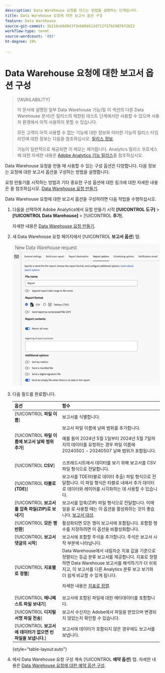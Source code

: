 ```yaml
---
description: Data Warehouse 요청을 만드는 방법을 설명하는 단계입니다.
title: Data Warehouse 요청에 대한 보고서 옵션 구성
feature: Data Warehouse
source-git-commit: 3b116cb8d0d3f3eb86b512d712f37b29876f2b22
workflow-type: tm+mt
source-wordcount: '493'
ht-degree: 19%

---
```


# Data Warehouse 요청에 대한 보고서 옵션 구성

>[!AVAILABILITY]
>
>이 문서에 설명된 일부 Data Warehouse 기능(및 이 섹션의 다른 Data Warehouse 문서)은 릴리스의 제한된 테스트 단계에서만 사용할 수 있으며 사용자 환경에서 아직 사용하지 못할 수 있습니다.
>
>모든 고객이 아직 사용할 수 없는 기능에 대한 정보와 이러한 기능의 릴리스 타임라인에 대한 정보는 다음을 참조하십시오. [릴리스 정보](/help/release-notes/latest.md).
>
>기능이 일반적으로 제공되면 이 메모는 제거됩니다. Analytics 릴리스 프로세스에 대한 자세한 내용은 [Adobe Analytics 기능 릴리스](/help/release-notes/releases.md)를 참조하십시오.

Data Warehouse 요청을 만들 때 사용할 수 있는 구성 옵션은 다양합니다. 다음 정보는 요청에 대한 보고서 옵션을 구성하는 방법을 설명합니다.

요청 만들기를 시작하는 방법과 기타 중요한 구성 옵션에 대한 링크에 대한 자세한 내용은 을 참조하십시오. [Data Warehouse 요청 만들기](/help/export/data-warehouse/create-request/t-dw-create-request.md).

Data Warehouse 요청에 대한 보고서 옵션을 구성하려면 다음 작업을 수행하십시오.

1. 다음을 선택하여 Adobe Analytics에서 요청 만들기 시작 **[!UICONTROL 도구]** > **[!UICONTROL Data Warehouse]** > [!UICONTROL **추가**].

   자세한 내용은 [Data Warehouse 요청 만들기](/help/export/data-warehouse/create-request/t-dw-create-request.md).

1. 새 Data Warehouse 요청 페이지에서 [!UICONTROL **보고서 옵션**] 탭.

   ![보고서 대상 탭](assets/dw-report-options.png) <!-- update screenshot to include Sort by metrics -->

1. 다음 필드를 완료합니다. 

   | 옵션 | 함수 |
   |---------|----------|
   | [!UICONTROL **파일 이름**] | 보고서를 식별합니다. |
   | [!UICONTROL **파일 이름에 보고서 날짜 범위 추가**] | 보고서 파일 이름에 날짜 범위를 추가합니다. <p>예를 들어 2024년 5월 1일부터 2024년 5월 7일까지의 데이터를 요청하는 경우 파일 이름에 20240501 - 20240507 날짜 범위가 포함됩니다.</p> |
   | [!UICONTROL **CSV**] | 스프레드시트에서 데이터를 보기 위해 보고서를 CSV 파일 형식으로 전달합니다. |
   | [!UICONTROL **타블로(TDE)**] | 보고서를 TDE(타블로 데이터 추출) 파일 형식으로 전달합니다. 이 파일 형식은 타블로 내에서 추가 데이터로 데이터와 레이어를 시각화하는 데 사용할 수 있습니다. |
   | [!UICONTROL **보고서를 압축 파일(ZIP)로 보내기**] | 보고서를 압축(ZIP) 파일 형식으로 전달합니다. 이메일을 로 사용할 때는 이 옵션을 활성화하는 것이 좋습니다. [보고서 대상](/help/export/data-warehouse/create-request/dw-request-report-destinations.md). |
   | [!UICONTROL **모든 행 반환**] | 활성화되면 모든 행이 보고서에 포함됩니다. 포함할 행 수를 지정하려면 이 옵션을 비활성화합니다. |
   | [!UICONTROL **보고서 댓글의 시작**] | 보고서에 포함할 주석을 추가합니다. 주석은 보고서 시작 부분에 나타납니다. |
   | [!UICONTROL **지표별로 정렬**] | Data Warehouse에서 내림차순 지표 값을 기준으로 정렬되는 등급 분류 보고서를 제공합니다. 지표로 정렬하면 Data Warehouse 보고서를 해석하기가 더 쉬워지고, 이 보고서를 다른 Analytics 분류 보고 보기와 더 쉽게 비교할 수 있게 됩니다.<p>자세한 내용은 [지표로 정렬](/help/export/data-warehouse/sorting-by-metric.md).</p> |
   | [!UICONTROL **매니페스트 파일 보내기**] | 보고서에 포함된 파일에 대한 메타데이터를 포함합니다.<!-- What kind of metadata is included in the manifest file? --> |
   | [!UICONTROL **디지털 서명 파일 전송**] | 보고서 수신자는 Adobe에서 파일을 받았으며 변경되지 않았는지 확인할 수 있습니다. |
   | [!UICONTROL **보고서에 데이터가 없으면 빈 파일을 보냅니다.**] | 보고서에 데이터가 포함되지 않은 경우에도 보고서를 보냅니다. |

   {style="table-layout:auto"}

1. 에서 Data Warehouse 요청 구성 계속 [!UICONTROL **예약 옵션**] 탭. 자세한 내용은 [Data Warehouse 요청에 대한 예약 옵션 구성](/help/export/data-warehouse/create-request/dw-request-scheduling.md).